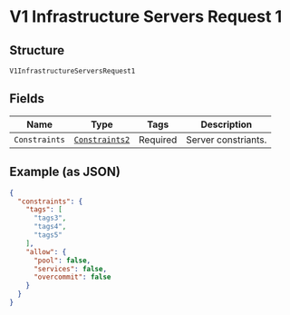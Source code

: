 
# V1 Infrastructure Servers Request 1

## Structure

`V1InfrastructureServersRequest1`

## Fields

| Name | Type | Tags | Description |
|  --- | --- | --- | --- |
| `Constraints` | [`Constraints2`](../../doc/models/constraints-2.md) | Required | Server constriants. |

## Example (as JSON)

```json
{
  "constraints": {
    "tags": [
      "tags3",
      "tags4",
      "tags5"
    ],
    "allow": {
      "pool": false,
      "services": false,
      "overcommit": false
    }
  }
}
```

